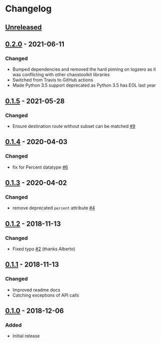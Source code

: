 # Changelog

## [Unreleased][]

[Unreleased]: https://github.com/chaostoolkit-incubator/chaostoolkit-istio/compare/0.2.0...HEAD

## [0.2.0][] - 2021-06-11

[0.2.0]: https://github.com/chaostoolkit-incubator/chaostoolkit-istio/compare/0.1.5...0.2.0

### Changed

-   Bumped dependencies and removed the hard pinning on logzero as it was 
    conflicting with other chaostoolkit libraries
-   Switched from Travis to GitHub actions
-   Made Python 3.5 support deprecated as Python 3.5 has EOL last year

## [0.1.5][] - 2021-05-28

[0.1.5]: https://github.com/chaostoolkit-incubator/chaostoolkit-istio/compare/0.1.4...0.1.5

### Changed

-   Ensure destination route without subset can be matched [#9][9]

[9]: https://github.com/chaostoolkit-incubator/chaostoolkit-istio/issues/9

## [0.1.4][] - 2020-04-03

[0.1.4]: https://github.com/chaostoolkit-incubator/chaostoolkit-istio/compare/0.1.3...0.1.4

### Changed

-   fix for Percent datatype [#6][6]

[6]: https://github.com/chaostoolkit-incubator/chaostoolkit-istio/pull/6

## [0.1.3][] - 2020-04-02

[0.1.3]: https://github.com/chaostoolkit-incubator/chaostoolkit-istio/compare/0.1.2...0.1.3

### Changed

-   remove deprecated `percent` attribute [#4][4]

[4]: https://github.com/chaostoolkit-incubator/chaostoolkit-istio/pull/4

## [0.1.2][] - 2018-11-13

[0.1.2]: https://github.com/chaostoolkit-incubator/chaostoolkit-istio/compare/0.1.1...0.1.2

### Changed

-   Fixed typo [#2][2] (thanks Alberto)

[2]: https://github.com/chaostoolkit-incubator/chaostoolkit-istio/pull/2

## [0.1.1][] - 2018-11-13

[0.1.1]: https://github.com/chaostoolkit-incubator/chaostoolkit-istio/compare/0.1.0...0.1.1

### Changed

-   Improved readme docs
-   Catching exceptions of API calls

## [0.1.0][] - 2018-12-06

[0.1.0]: https://github.com/chaostoolkit-incubator/chaostoolkit-istio/tree/0.1.0

### Added

-   Initial release